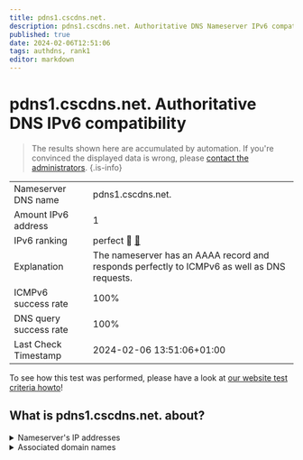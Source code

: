 ```yaml
---
title: pdns1.cscdns.net.
description: pdns1.cscdns.net. Authoritative DNS Nameserver IPv6 compatibility
published: true
date: 2024-02-06T12:51:06
tags: authdns, rank1
editor: markdown
---
```


# pdns1.cscdns.net. Authoritative DNS IPv6 compatibility

> The results shown here are accumulated by automation. If you're convinced the displayed data is wrong, please [contact the administrators](/howto/chat). 
{.is-info}




|   |   |
| - | - |
| Nameserver DNS name | pdns1.cscdns.net.
| Amount IPv6 address | 1
| IPv6 ranking | perfect :1st_place_medal: [🔗](/howto/ranking) |
| Explanation | The nameserver has an AAAA record and responds perfectly to ICMPv6 as well as DNS requests. |
| ICMPv6 success rate | 100%|
| DNS query success rate | 100% |
| Last Check Timestamp | 2024-02-06 13:51:06+01:00 |

To see how this test was performed, please have a look at [our website test criteria howto](/howto/testcriteria/authdns)!


## What is pdns1.cscdns.net. about?




<details>
<summary>Nameserver's IP addresses</summary>

2610:a1:1022::100

</details>



<details>
<summary>Associated domain names</summary>

groupebpce.com

www.bayer.com

</details>
